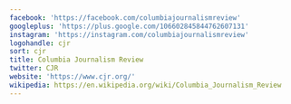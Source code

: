 ```yaml
---
facebook: 'https://facebook.com/columbiajournalismreview'
googleplus: 'https://plus.google.com/106602845844762607131'
instagram: 'https://instagram.com/columbiajournalismreview'
logohandle: cjr
sort: cjr
title: Columbia Journalism Review
twitter: CJR
website: 'https://www.cjr.org/'
wikipedia: https://en.wikipedia.org/wiki/Columbia_Journalism_Review
---
```

